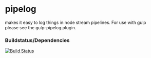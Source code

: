# pipelog
makes it easy to log things in node stream pipelines.
For use with gulp please see the gulp-pipelog plugin.

### Buildstatus/Dependencies
[![Build Status](https://travis-ci.org/pushrocks/gulp-pipelog.svg?branch=master)](https://travis-ci.org/pushrocks/gulp-pipelog)


